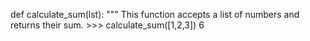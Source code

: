 def calculate_sum(lst):
    """
    This function accepts a list of numbers and returns their sum. 
    >>> calculate_sum([1,2,3])
    6
    
